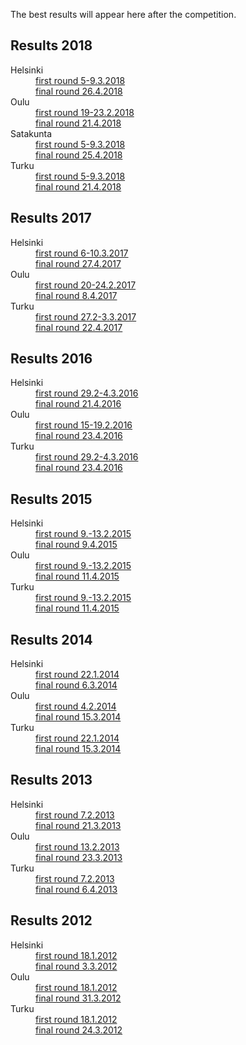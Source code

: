 ---
---

The best results will appear here after the competition.

## Results 2018

<dl>
<dt>Helsinki</dt>
<dd><a href="2018/h_tulokset.pdf">first round 5-9.3.2018</a></dd>
<dd><a href="2018/h_f_tulokset.pdf">final round 26.4.2018</a></dd>
<dt>Oulu</dt>
<dd><a href="2018/o_tulokset.pdf">first round 19-23.2.2018</a></dd>
<dd><a href="2018/o_f_tulokset.pdf">final round 21.4.2018</a></dd>
<dt>Satakunta</dt>
<dd><a href="2018/s_tulokset.pdf">first round 5-9.3.2018</a></dd>
<dd><a href="2018/s_f_tulokset.pdf">final round 25.4.2018</a></dd>
<dt>Turku</dt>
<dd><a href="2018/t_tulokset.pdf">first round 5-9.3.2018</a></dd>
<dd><a href="2018/t_f_tulokset.pdf">final round 21.4.2018</a></dd>
</dl>

## Results 2017

<dl>
<dt>Helsinki</dt>
<dd><a href="2017/h_tulokset.pdf">first round 6-10.3.2017</a></dd>
<dd><a href="2017/h_f_tulokset.pdf">final round 27.4.2017</a></dd>
<dt>Oulu</dt>
<dd><a href="2017/o_tulokset.pdf">first round 20-24.2.2017</a></dd>
<dd><a href="2017/o_f_tulokset.pdf">final round 8.4.2017</a></dd>
<dt>Turku</dt>
<dd><a href="2017/t_tulokset.pdf">first round 27.2-3.3.2017</a></dd>
<dd><a href="2017/t_f_tulokset.pdf">final round 22.4.2017</a></dd>
</dl>

## Results 2016

<dl>
<dt>Helsinki</dt>
<dd><a href="2016/h_tulokset.pdf">first round 29.2-4.3.2016</a></dd>
<dd><a href="2016/h_f_tulokset.pdf">final round 21.4.2016</a></dd>
<dt>Oulu</dt>
<dd><a href="2016/o_tulokset.pdf">first round 15-19.2.2016</a></dd>
<dd><a href="2016/o_f_tulokset.pdf">final round 23.4.2016</a></dd>
<dt>Turku</dt>
<dd><a href="2016/t_tulokset.pdf">first round 29.2-4.3.2016</a></dd>
<dd><a href="2016/t_f_tulokset.pdf">final round 23.4.2016</a></dd>
</dl>


## Results 2015

<dl>
<dt>Helsinki</dt>
<dd><a href="2015/h_tulokset.pdf">first round 9.-13.2.2015</a></dd>
<dd><a href="2015/h_f_tulokset.pdf">final round 9.4.2015</a></dd>
<dt>Oulu</dt>
<dd><a href="2015/o_tulokset.pdf">first round 9.-13.2.2015</a></dd>
<dd><a href="2015/o_f_tulokset.pdf">final round 11.4.2015</a></dd>
<dt>Turku</dt>
<dd><a href="2015/t_tulokset.pdf">first round 9.-13.2.2015</a></dd>
<dd><a href="2015/t_f_tulokset.pdf">final round 11.4.2015</a></dd>
</dl>

## Results 2014

<dl>
<dt>Helsinki</dt>
<dd><a href="2014/h_tulokset.pdf">first round 22.1.2014</a></dd>
<dd><a href="2014/h_f_tulokset.pdf">final round 6.3.2014</a></dd>
<dt>Oulu</dt>
<dd><a href="2014/o_tulokset.pdf">first round 4.2.2014</a></dd>
<dd><a href="2014/o_f_tulokset.pdf">final round 15.3.2014</a></dd>
<dt>Turku</dt>
<dd><a href="2014/t_tulokset.pdf">first round 22.1.2014</a></dd>
<dd><a href="2014/t_f_tulokset.pdf">final round 15.3.2014</a></dd>
</dl>

## Results 2013

<dl><dt>Helsinki</dt>
<dd><a href="2013/h_tulokset.pdf">first round 7.2.2013</a></dd>
<dd><a href="2013/h_f_tulokset.pdf">final round 21.3.2013</a></dd>
<dt>Oulu</dt>
<dd><a href="2013/o_tulokset.pdf">first round 13.2.2013</a></dd>
<dd><a href="2013/o_f_tulokset.pdf">final round 23.3.2013</a></dd>
<dt>Turku</dt>
<dd><a href="2013/t_tulokset.pdf">first round 7.2.2013</a></dd>
<dd><a href="2013/t_f_tulokset.pdf">final round 6.4.2013</a></dd>
</dl>

## Results 2012

<dl><dt>Helsinki</dt>
<dd><a href="2012/h_tulokset.pdf">first round 18.1.2012</a></dd>
<dd><a href="2012/h_f_tulokset.pdf">final round 3.3.2012</a></dd>
<dt>Oulu</dt>
<dd><a href="2012/o_tulokset.pdf">first round 18.1.2012</a></dd>
<dd><a href="2012/o_f_tulokset.pdf">final round 31.3.2012</a></dd>
<dt>Turku</dt>
<dd><a href="2012/t_tulokset.pdf">first round 18.1.2012</a></dd>
<dd><a href="2012/t_f_tulokset.pdf">final round 24.3.2012</a></dd>
</dl>

